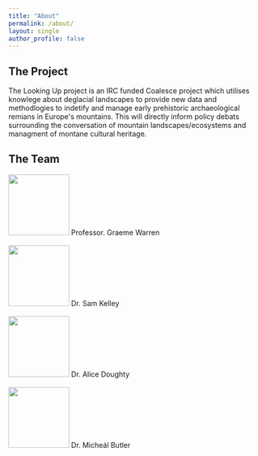 ```yaml
---
title: "About"
permalink: /about/
layout: single
author_profile: false
---
```


## The Project

The Looking Up project is an IRC funded Coalesce project which utilises knowlege about deglacial landscapes to provide new data and methodlogies to indetify and manage early prehistoric archaeological remians in Europe's mountains. This will directly inform policy debats surrounding the conversation of mountain landscapes/ecosystems and managment of montane cultural heritage.

## The Team

<div class="team">
    <div><img width = "120" height = "120" src="/min-web-template/assets/images/graeme.jpg"/> Professor. Graeme Warren</div><br>
    <div><img width = "120" height = "120" src="/min-web-template/assets/images/sam.jpg" /> Dr. Sam Kelley</div><br>
    <div><img width = "120" height = "120" src="/min-web-template/assets/images/alice.jpg" /> Dr. Alice Doughty</div><br>
    <div><img width = "120" height = "120" src="/min-web-template/assets/images/micheal.jpg" /> Dr. Micheál Butler</div>
</div>